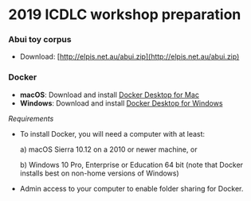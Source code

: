 # 2019 ICDLC workshop preparation

### Abui toy corpus

- Download: [http://elpis.net.au/abui.zip](http://elpis.net.au/abui.zip)

### Docker

- **macOS**: Download and install [Docker Desktop for Mac](https://hub.docker.com/editions/community/docker-ce-desktop-mac#installation)
- **Windows**: Download and install [Docker Desktop for Windows](https://hub.docker.com/editions/community/docker-ce-desktop-windows#docker-desktop-for-windows)

*Requirements*

* To install Docker, you will need a computer with at least:

	a) macOS Sierra 10.12 on a 2010 or newer machine, or

	b) Windows 10 Pro, Enterprise or Education 64 bit (note that Docker installs best on non-home versions of Windows)

* Admin access to your computer to enable folder sharing for Docker.
